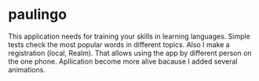 # paulingo

This application needs for training your skills in learning languages. Simple tests check the most popular words in different topics.
Also I make a registration (local, Realm). That allows using the app by different person on the one phone.
Apllication become more alive bacause I added several animations.
